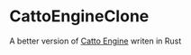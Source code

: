 # CattoEngineClone

A better version of [Catto Engine](https://github.com/mrpersonxd/cattoengine) writen in Rust
